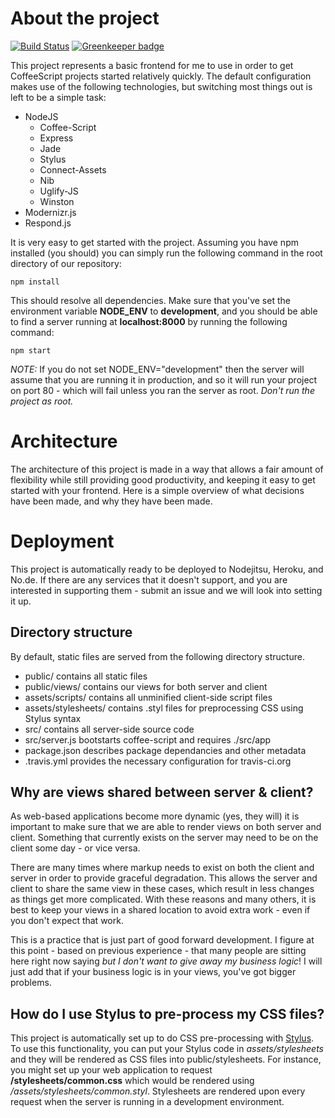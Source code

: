About the project
=================

[![Build Status](https://secure.travis-ci.org/monokrome/web-base-frontend.png?branch=master)](http://travis-ci.org/monokrome/web-base-frontend) [![Greenkeeper badge](https://badges.greenkeeper.io/monokrome/web-base-frontend.svg)](https://greenkeeper.io/)

This project represents a basic frontend for me to use in order to
get CoffeeScript projects started relatively quickly. The default
configuration makes use of the following technologies, but switching
most things out is left to be a simple task:

- NodeJS
	* Coffee-Script
	* Express
	* Jade
	* Stylus
	* Connect-Assets
	* Nib
	* Uglify-JS
    * Winston
- Modernizr.js
- Respond.js

It is very easy to get started with the project. Assuming you have npm
installed (you should) you can simply run the following command in the
root directory of our repository:

    npm install

This should resolve all dependencies. Make sure that you've set the
environment variable **NODE_ENV** to **development**, and you should
be able to find a server running at **localhost:8000** by running the
following command:

    npm start


*NOTE:* If you do not set NODE_ENV="development" then the server will
assume that you are running it in production, and so it will run your
project on port 80 - which will fail unless you ran the server as root.
*Don't run the project as root.*

Architecture
============

The architecture of this project is made in a way that allows a
fair amount of flexibility while still providing good productivity,
and keeping it easy to get started with your frontend. Here is a
simple overview of what decisions have been made, and why they
have been made.

Deployment
==========

This project is automatically ready to be deployed to Nodejitsu,
Heroku, and No.de. If there are any services that it doesn't
support, and you are interested in supporting them - submit an
issue and we will look into setting it up.

Directory structure
-------------------

By default, static files are served from the following directory
structure.

- public/ contains all static files
- public/views/ contains our views for both server and client
- assets/scripts/ contains all unminified client-side script files
- assets/stylesheets/ contains .styl files for preprocessing CSS using Stylus syntax
- src/ contains all server-side source code
- src/server.js bootstarts coffee-script and requires ./src/app
- package.json describes package dependancies and other metadata
- .travis.yml provides the necessary configuration for travis-ci.org

Why are views shared between server & client?
---------------------------------------------

As web-based applications become more dynamic (yes, they will) it is important to
make sure that we are able to render views on both server and client.
Something that currently exists on the server may need to be on the client
some day - or vice versa.

There are many times where markup needs to exist on
both the client and server in order to provide graceful degradation. This allows
the server and client to share the same view in these cases, which result
in less changes as things get more complicated. With these reasons and many
others, it is best to keep your views in a shared location to avoid extra work - even if you don't expect that work.

This is a practice that is just part of good forward development. I figure at
this point - based on previous experience - that many people are sitting here
right now saying *but I don't want to give away my business logic*! I will
just add that if your business logic is in your views, you've got bigger
problems.

How do I use Stylus to pre-process my CSS files?
-----------------------------------------------

This project is automatically set up to do CSS pre-processing with [Stylus](http://learnboost.github.com/stylus/ "Stylus").
To use this functionality, you can put your Stylus code in *assets/stylesheets* and they will be rendered as CSS files into
public/stylesheets. For instance, you might set up your web application to request **/stylesheets/common.css** which would
be rendered using */assets/stylesheets/common.styl*. Stylesheets are rendered upon every request when
the server is running in a development environment.
